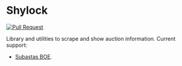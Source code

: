 # Shylock

[![Pull Request](https://github.com/vaijira/shylock/actions/workflows/main.yml/badge.svg)](https://github.com/vaijira/shylock/actions/workflows/main.yml)

Library and utilities to scrape and show auction information.
Current support:

* [Subastas BOE](http://subastas.boe.es).
